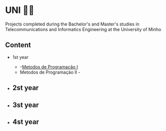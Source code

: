 # UNI 👩‍🎓​
Projects completed during the Bachelor's and Master's studies in Telecommunications and Informatics Engineering at the University of Minho

## Content
- 1st year
  -  -[Metodos de Programação I](https://github.com/beatrizralves/UNI/tree/main/1_ano/Metodos_Programacao_I/Projeto_MPI)
  - Metodos de Programação II - 
- 2st year
  -
 
- 3st year
  -
- 4st year
  -
  
